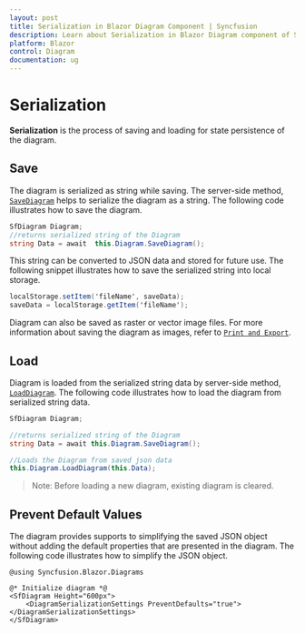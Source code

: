 ```yaml
---
layout: post
title: Serialization in Blazor Diagram Component | Syncfusion 
description: Learn about Serialization in Blazor Diagram component of Syncfusion, and more details.
platform: Blazor
control: Diagram
documentation: ug
---
```


# Serialization

**Serialization** is the process of saving and loading for state persistence of the diagram.

## Save

The diagram is serialized as string while saving. The server-side method, [`SaveDiagram`](https://help.syncfusion.com/cr/blazor/Syncfusion.Blazor.Diagrams.SfDiagram.html#Syncfusion_Blazor_Diagrams_SfDiagram_SaveDiagram) helps to serialize the diagram as a string. The following code illustrates how to save the diagram.

```csharp
SfDiagram Diagram;
//returns serialized string of the Diagram
string Data = await  this.Diagram.SaveDiagram();
```

This string can be converted to JSON data and stored for future use. The following snippet illustrates how to save the serialized string into local storage.

```csharp
localStorage.setItem('fileName', saveData);
saveData = localStorage.getItem('fileName');

```

Diagram can also be saved as raster or vector image files. For more information about saving the diagram as images, refer to [`Print and Export`](./export).

## Load

Diagram is loaded from the serialized string data by server-side method, [`LoadDiagram`](https://help.syncfusion.com/cr/blazor/Syncfusion.Blazor.Diagrams.SfDiagram.html#Syncfusion_Blazor_Diagrams_SfDiagram_LoadDiagram_System_String_).
The following code illustrates how to load the diagram from serialized string data.

```csharp
SfDiagram Diagram;

//returns serialized string of the Diagram
string Data = await this.Diagram.SaveDiagram();

//Loads the Diagram from saved json data
this.Diagram.LoadDiagram(this.Data);
```

>Note: Before loading a new diagram, existing diagram is cleared.

## Prevent Default Values

The diagram provides supports to simplifying the saved JSON object without adding the default properties that are presented in the diagram.
The following code illustrates how to simplify the JSON object.

```cshtml
@using Syncfusion.Blazor.Diagrams

@* Initialize diagram *@
<SfDiagram Height="600px">
    <DiagramSerializationSettings PreventDefaults="true"></DiagramSerializationSettings>
</SfDiagram>
```
